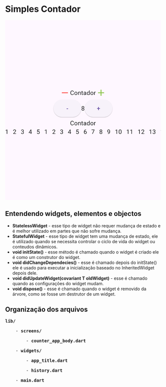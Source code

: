 # Simples Contador

![img](/images/counter.png)

## Entendendo widgets, elementos e objectos

<p>

- <b>StatelessWidget</b> - esse tipo de widget não requer mudança de estado e é melhor utilizado em partes que não sofre mudança. </br>
- <b>StatefulWidget</b> - esse tipo de widget tem uma mudança de estado, ele é utilizado quando se necessita controlar o ciclo de vida do widget ou conteudos dinâmicos. </br>
- <b>void initState()</b> - esse método é chamado quando o widget é criado ele é como um construtor do widget. </br>
- <b>void didChangeDependecies()</b> - esse é chamado depois do initState()  ele é usado para executar a inicialização baseado no InheritedWidget depois dele. </br>
- <b>void didUpdateWidget(covariant T oldWidget)</b> - esse é chamado quando as configurações do widget mudam. </br>
- <b>void dispose()</b> - esse é chamado quando o widget é removido da árvore, como se fosse um destrutor de um widget. </br>
</p>

## Organização dos arquivos

<p>

<pre>
<b>lib/</b> </br>
    - <b>screens/</b></br>
        - <b>counter_app_body.dart</b> </br>
    - <b>widgets/</b></br>
        - <b>app_title.dart</b></br>
        - <b>history.dart</b></br>
    - <b>main.dart</b> </br>
</pre>
</p>


